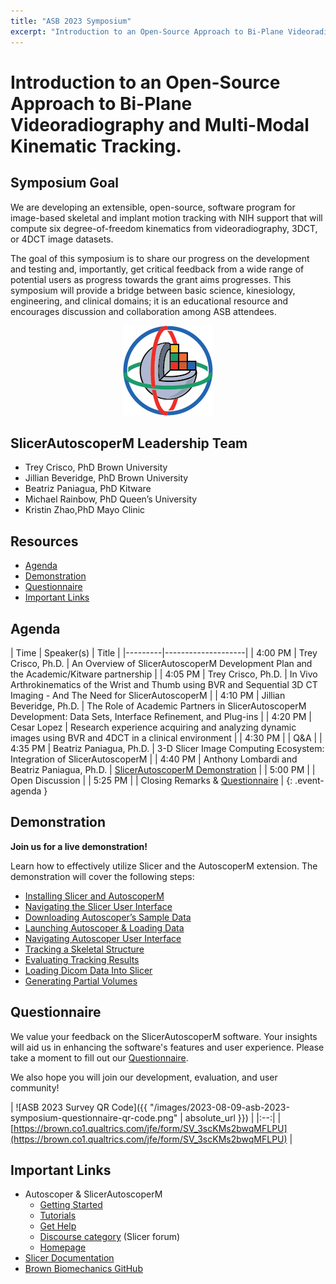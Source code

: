 ```yaml
---
title: "ASB 2023 Symposium"
excerpt: "Introduction to an Open-Source Approach to Bi-Plane Videoradiography and Multi-Modal Kinematic Tracking."
---
```


# Introduction to an Open-Source Approach to Bi-Plane Videoradiography and Multi-Modal Kinematic Tracking.

## Symposium Goal

We are developing an extensible, open-source, software program for image-based skeletal and implant motion tracking with NIH support that will compute six degree-of-freedom kinematics from videoradiography, 3DCT, or 4DCT image datasets.

The goal of this symposium is to share our progress on the development and testing and, importantly, get critical feedback from a wide range of potential users as progress towards the grant aims progresses. This symposium will provide a bridge between basic science, kinesiology, engineering, and clinical domains; it is an educational resource and encourages discussion and collaboration among ASB attendees.

<p align="center">
  <img src="https://raw.githubusercontent.com/BrownBiomechanics/SlicerAutoscoperM/main/SlicerAutoscoperM.png" alt="SlicerAutoscoperM Logo"/>
</p>

## SlicerAutoscoperM Leadership Team

* Trey Crisco, PhD Brown University
* Jillian Beveridge, PhD Brown University
* Beatriz Paniagua, PhD Kitware
* Michael Rainbow, PhD Queen’s University
* Kristin Zhao,PhD Mayo Clinic

## Resources

* [Agenda](#agenda)
* [Demonstration](#demonstration)
* [Questionnaire](#questionnaire)
* [Important Links](#important-links)

## Agenda

| Time    | Speaker(s) | Title |
|---------|--------------------|
| 4:00 PM | Trey Crisco, Ph.D.       | An Overview of SlicerAutoscoperM Development Plan and the Academic/Kitware partnership |
| 4:05 PM | Trey Crisco, Ph.D.       | In Vivo Arthrokinematics of the Wrist and Thumb using BVR and Sequential 3D CT Imaging - And The Need for SlicerAutoscoperM |
| 4:10 PM | Jillian Beveridge, Ph.D. | The Role of Academic Partners in SlicerAutoscoperM Development: Data Sets, Interface Refinement, and Plug-ins |
| 4:20 PM | Cesar Lopez	             | Research experience acquiring and analyzing dynamic images using BVR and 4DCT in a clinical environment |
| 4:30 PM |                          | Q&A |
| 4:35 PM | Beatriz Paniagua, Ph.D. | 3-D Slicer Image Computing Ecosystem: Integration of SlicerAutoscoperM |
| 4:40 PM | Anthony Lombardi and Beatriz Paniagua, Ph.D. | [SlicerAutoscoperM Demonstration](#demonstration) |
| 5:00 PM | | Open Discussion |
| 5:25 PM | | Closing Remarks & [Questionnaire](#questionnaire) |
{: .event-agenda }

## Demonstration

**Join us for a live demonstration!**

Learn how to effectively utilize Slicer and the AutoscoperM extension. The demonstration will cover the following steps:

* [Installing Slicer and AutoscoperM][autoscoperm-install]
* [Navigating the Slicer User Interface][slicer-user-interface]
* [Downloading Autoscoper’s Sample Data][autoscoper-download-sampledata]
* [Launching Autoscoper & Loading Data][autoscoper-launch-and-load-data]
* [Navigating Autoscoper User Interface][autoscoper-user-interface]
* [Tracking a Skeletal Structure][autoscoper-tracking]
* [Evaluating Tracking Results][autoscoper-evaluating-tracking-results]
* [Loading Dicom Data Into Slicer][slicer-loading-dicom]
* [Generating Partial Volumes][autoscoperm-generating-partial-volumes]

[autoscoperm-install]: https://autoscoper.readthedocs.io/en/latest/getting-started.html#installing-autoscoperm
[slicer-user-interface]: https://slicer.readthedocs.io/en/latest/user_guide/user_interface.html
[autoscoper-download-sampledata]: https://autoscoper.readthedocs.io/en/latest/tutorials/loading-and-tracking.html#downloading-sample-data
[autoscoper-launch-and-load-data]: https://autoscoper.readthedocs.io/en/latest/tutorials/loading-and-tracking.html#launching-autoscoper-and-loading-sample-data
[autoscoper-user-interface]: https://autoscoper.readthedocs.io/en/latest/user-interface.html
[autoscoper-tracking]: https://autoscoper.readthedocs.io/en/latest/tutorials/loading-and-tracking.html#tracking-a-skeletal-structure
[autoscoper-evaluating-tracking-results]: https://autoscoper.readthedocs.io/en/latest/tutorials/evaluating-tracking-results.html
[slicer-loading-dicom]: https://slicer.readthedocs.io/en/latest/user_guide/data_loading_and_saving.html
[autoscoperm-generating-partial-volumes]: https://autoscoper.readthedocs.io/en/latest/tutorials/pre-processing-module.html

## Questionnaire

We value your feedback on the SlicerAutoscoperM software. Your insights will aid us in enhancing the
software's features and user experience. Please take a moment to fill out our [Questionnaire](https://brown.co1.qualtrics.com/jfe/form/SV_3scKMs2bwqMFLPU).

We also hope you will join our development, evaluation, and user community!

| ![ASB 2023 Survey QR Code]({{ "/images/2023-08-09-asb-2023-symposium-questionnaire-qr-code.png" | absolute_url }}) |
|:--:|
| [https://brown.co1.qualtrics.com/jfe/form/SV_3scKMs2bwqMFLPU](https://brown.co1.qualtrics.com/jfe/form/SV_3scKMs2bwqMFLPU) |

## Important Links

* Autoscoper & SlicerAutoscoperM
  * [Getting Started](https://autoscoper.readthedocs.io/en/latest/getting-started.html)
  * [Tutorials](https://autoscoper.readthedocs.io/en/latest/tutorials/index.html)
  * [Get Help](https://autoscoper.readthedocs.io/en/latest/get-help.html)
  * [Discourse category](https://discourse.slicer.org/c/community/slicerautoscoperm/30) (Slicer forum)
  * [Homepage](https://autoscoperm.slicer.org/)
* [Slicer Documentation](https://slicer.readthedocs.io/en/latest/)
* [Brown Biomechanics GitHub](https://github.com/BrownBiomechanics)

